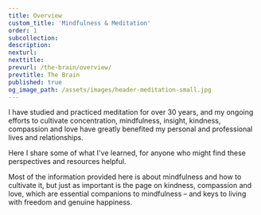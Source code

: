 ```yaml
---
title: Overview
custom_title: 'Mindfulness & Meditation'
order: 1
subcollection:
description:
nexturl:
nexttitle:
prevurl: /the-brain/overview/
prevtitle: The Brain
published: true
og_image_path: /assets/images/header-meditation-small.jpg
---
```



I have studied and practiced meditation for over 30 years, and my ongoing efforts to cultivate concentration, mindfulness, insight, kindness, compassion and love have greatly benefited my personal and professional lives and relationships.

Here I share some of what I've learned, for anyone who might find these perspectives and resources helpful.

Most of the information provided here is about mindfulness and how to cultivate it, but just as important is the page on kindness, compassion and love, which are essential companions to mindfulness – and keys to living with freedom and genuine happiness.